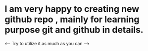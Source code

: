 <h1> I am very happy to creating new github repo , mainly for learning purpose git and github in details. </h1> 
<--  Try to utilize it as much as you can  --> 
